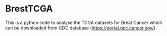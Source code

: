 # BrestTCGA
This is a python code to analyse the TCGA datasets for Breat Cancer which can be downloaded from GDC database (https://portal.gdc.cancer.gov/).
